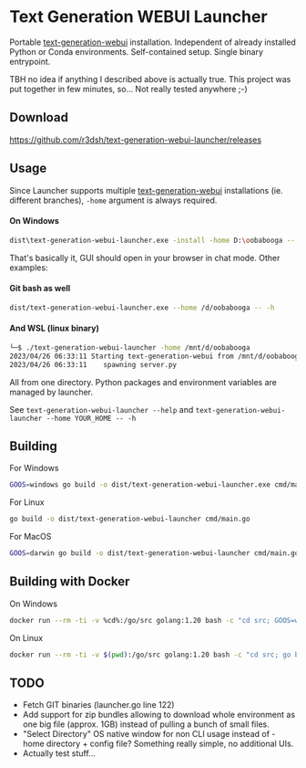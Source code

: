 
# Text Generation WEBUI Launcher

Portable [text-generation-webui](https://github.com/oobabooga/text-generation-webui) installation. Independent of already installed Python or Conda environments. Self-contained setup. Single binary entrypoint.

TBH no idea if anything I described above is actually true. This project was put together in few minutes, so... Not really tested anywhere ;-)


## Download

https://github.com/r3dsh/text-generation-webui-launcher/releases

## Usage

Since Launcher supports multiple [text-generation-webui](https://github.com/oobabooga/text-generation-webui) installations (ie. different branches), `-home` argument is always required.

#### On Windows
```bash
dist\text-generation-webui-launcher.exe -install -home D:\oobabooga -- --model-dir D:\models --chat --auto-launch
```

That's basically it, GUI should open in your browser in chat mode. Other examples:

#### Git bash as well
```bash
dist/text-generation-webui-launcher.exe --home /d/oobabooga -- -h
```

#### And WSL (linux binary)
```bash
└─$ ./text-generation-webui-launcher -home /mnt/d/oobabooga
2023/04/26 06:33:11 Starting text-generation-webui from /mnt/d/oobabooga/text-generation-webui-main
2023/04/26 06:33:11    spawning server.py
```

All from one directory. Python packages and environment variables are managed by launcher.

See `text-generation-webui-launcher --help` and `text-generation-webui-launcher --home YOUR_HOME -- -h`

## Building

For Windows
```bash
GOOS=windows go build -o dist/text-generation-webui-launcher.exe cmd/main.go
```

For Linux
```bash
go build -o dist/text-generation-webui-launcher cmd/main.go
```

For MacOS
```bash
GOOS=darwin go build -o dist/text-generation-webui-launcher cmd/main.go
```

## Building with Docker

On Windows
```bash
docker run --rm -ti -v %cd%:/go/src golang:1.20 bash -c "cd src; GOOS=windows go build -o dist/text-generation-webui-launcher.exe cmd/main.go"
```

On Linux
```bash
docker run --rm -ti -v $(pwd):/go/src golang:1.20 bash -c "cd src; go build -o dist/text-generation-webui-launcher cmd/main.go"
```

## TODO

- Fetch GIT binaries (launcher.go line 122)
- Add support for zip bundles allowing to download whole environment as one big file (approx. 1GB) instead of pulling a bunch of small files.
- "Select Directory" OS native window for non CLI usage instead of -home directory + config file? Something really simple, no additional UIs.
- Actually test stuff...
